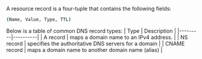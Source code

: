 A resource record is a four-tuple that contains the following fields:
```bash
(Name, Value, Type, TTL)
```
Below is a table of common DNS record types:
| Type | Description  |
|---------|----------|
| A record | maps a domain name to an IPv4 address.  |
| NS record | specifies the authoritative DNS servers for a domain  |
| CNAME record | maps a domain name to another domain name (alias)  |